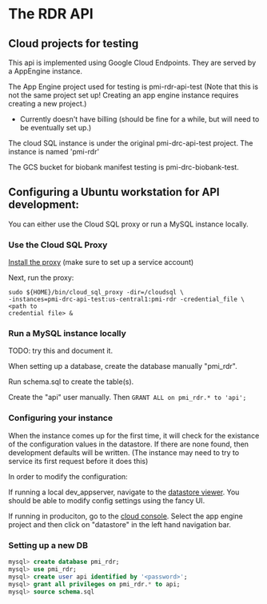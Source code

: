 # The RDR API

## Cloud projects for testing

This api is implemented using Google Cloud Endpoints. They are served by a
AppEngine instance.

The App Engine project used for testing is pmi-rdr-api-test (Note that this is
not the same project set up! Creating an app engine instance requires creating a
new project.)

-   Currently doesn't have billing (should be fine for a while, but will need to
    be eventually set up.)

The cloud SQL instance is under the original pmi-drc-api-test project. The
instance is named 'pmi-rdr'

The GCS bucket for biobank manifest testing is pmi-drc-biobank-test.

## Configuring a Ubuntu workstation for API development:

You can either use the Cloud SQL proxy or run a MySQL instance locally.

### Use the Cloud SQL Proxy

[Install the proxy](https://cloud.google.com/sql/docs/external#proxy) (make sure
to set up a service account)

Next, run the proxy:

```Shell
sudo ${HOME}/bin/cloud_sql_proxy -dir=/cloudsql \
-instances=pmi-drc-api-test:us-central1:pmi-rdr -credential_file \ <path to
credential file> &
```

### Run a MySQL instance locally

TODO: try this and document it.

When setting up a database, create the database manually "pmi_rdr".

Run schema.sql to create the table(s).

Create the "api" user manually. Then `GRANT ALL on pmi_rdr.* to 'api';`

### Configuring your instance

When the instance comes up for the first time, it will check for the existance
of the configuration values in the datastore.  If there are none found, then
development defaults will be written. (The instance may need to try to service
its first request before it does this)

In order to modify the configuration:

If running a local dev_appserver, navigate to the
[datastore viewer](http://localhost:8000/datastore?kind=Config).
You should be able to modify config settings using the fancy UI.

If running in produciton, go to the
[cloud console](https://console.cloud.google.com).  Select the app engine
project and then click on "datastore" in the left hand navigation bar.

### Setting up a new DB
```Sql
mysql> create database pmi_rdr;
mysql> use pmi_rdr;
mysql> create user api identified by '<password>';
mysql> grant all privileges on pmi_rdr.* to api;
mysql> source schema.sql
```


